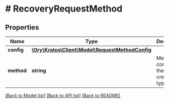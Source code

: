 # # RecoveryRequestMethod

## Properties

Name | Type | Description | Notes
------------ | ------------- | ------------- | -------------
**config** | [**\Ory\Kratos\Client\Model\RequestMethodConfig**](RequestMethodConfig.md) |  | [optional] 
**method** | **string** | Method contains the request credentials type. | [optional] 

[[Back to Model list]](../../README.md#documentation-for-models) [[Back to API list]](../../README.md#documentation-for-api-endpoints) [[Back to README]](../../README.md)


